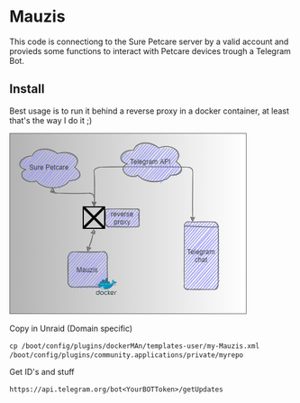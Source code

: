 # Mauzis
This code is connectiong to the Sure Petcare server by a valid account and provieds some functions to interact with Petcare devices trough a Telegram Bot.
  
## Install

Best usage is to run it behind a reverse proxy in a docker container, at least that's the way I do it ;)

<img src="./mauzis.png">


Copy in Unraid (Domain specific)
```
cp /boot/config/plugins/dockerMAn/templates-user/my-Mauzis.xml /boot/config/plugins/community.applications/private/myrepo
```

Get ID's and stuff
```
https://api.telegram.org/bot<YourBOTToken>/getUpdates
```
